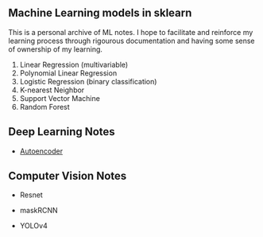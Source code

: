 ## Machine Learning models in sklearn
This is a personal archive of ML notes. I hope to facilitate and reinforce my learning process through rigourous documentation and having some sense of ownership of my learning.

1. Linear Regression (multivariable)
2. Polynomial Linear Regression
3. Logistic Regression (binary classification)
4. K-nearest Neighbor
5. Support Vector Machine
6. Random Forest

## Deep Learning Notes
* [Autoencoder](https://github.com/savvyguru/MachineLearning/blob/master/autoencoder.md)

## Computer Vision Notes
* Resnet

* maskRCNN
* YOLOv4


